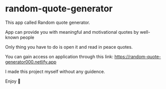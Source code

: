 # random-quote-generator

This app called Random quote generator.

App can provide you with meaningful and motivational quotes by well-known people

Only thing you have to do is open it and read in peace quotes.

You can gain access on application through this link: https://random-quote-generator000.netlify.app

I made this project myself without any guidence.

Enjoy 💙
